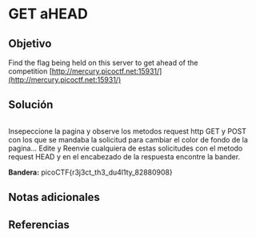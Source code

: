 # GET aHEAD
## Objetivo

Find the flag being held on this server to get ahead of the competition [http://mercury.picoctf.net:15931/](http://mercury.picoctf.net:15931/)
## Solución

```shell

```

Insepeccione la pagina y observe los metodos request http GET y POST con los que se mandaba la solicitud para cambiar el color de fondo de la pagina... Edite y Reenvie cualquiera de estas solicitudes con el metodo request HEAD y en el encabezado de la respuesta encontre la bander. 

**Bandera:** picoCTF{r3j3ct_th3_du4l1ty_82880908}  
## Notas adicionales
## Referencias